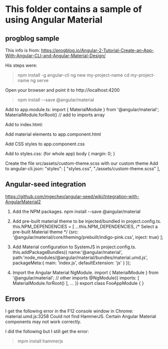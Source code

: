 # This folder contains a sample of using Angular Material

## progblog sample

This info is from:
https://progblog.io/Angular-2-Tutorial-Create-an-App-With-Angular-CLI-and-Angular-Material-Design/

His steps were:

> npm install -g angular-cli
> ng new my-project-name
> cd my-project-name
> ng serve

Open your browser and point it to http://localhost:4200

> npm install --save @angular/material

Add to app.module.ts:
  import { MaterialModule } from '@angular/material';
  MaterialModule.forRoot()        // add to imports array

Add to index.html:
  <link href="https://fonts.googleapis.com/icon?family=Material+Icons" rel="stylesheet">

Add material elements to app.component.html

Add CSS styles to app.component.css

Add to styles.css: (for whole app)
  body {
    margin: 0;
  }

Create the file src/assets/custom-theme.scss with our custom theme
Add to angular-cli.json:
  "styles": [
        "styles.css",
     	 "./assets/custom-theme.scss"
      ],


## Angular-seed integration

https://github.com/mgechev/angular-seed/wiki/Integration-with-AngularMaterial2

1. Add the NPM packages.
npm install --save @angular/material


2. Add pre-built material theme to be injected/bundled in project.config.ts.
    this.NPM_DEPENDENCIES = [
      ...this.NPM_DEPENDENCIES,
      /* Select a pre-built Material theme */
         {src: '@angular/material/core/theming/prebuilt/indigo-pink.css', inject: true}
    ];


3. Add Material configuration to SystemJS in project.config.ts.
   this.addPackageBundles({
     name:'@angular/material',
     path:'node_modules/@angular/material/bundles/material.umd.js',
     packageMeta:{
       main: 'index.js',
       defaultExtension: 'js'
     }
   });


4. Import the Angular Material NgModule.
import { MaterialModule } from '@angular/material';
// other imports 
@NgModule({
  imports: [ MaterialModule.forRoot() ],
  ...
})
export class FooAppModule { }

## Errors

I get the following error in the F12 console window in Chrome:
    material.umd.js:3258 Could not find HammerJS. Certain Angular Material components may not work correctly.

I did the following but I still get the error:
> mpm install hammerjs